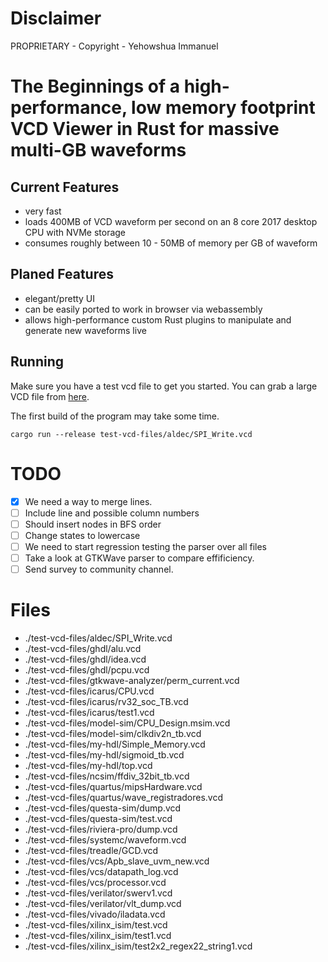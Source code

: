 # Disclaimer
PROPRIETARY - Copyright - Yehowshua Immanuel

# The Beginnings of a high-performance, low memory footprint VCD Viewer in Rust for massive multi-GB waveforms

## Current Features
 - very fast
 - loads 400MB of VCD waveform per second on an 8 core 2017 desktop CPU with NVMe storage
 - consumes roughly between 10 - 50MB of memory per GB of waveform

## Planed Features
 - elegant/pretty UI
 - can be easily ported to work in browser via webassembly
 - allows high-performance custom Rust plugins to manipulate and
   generate new waveforms live

## Running

Make sure you have a test vcd file to get you started. You can grab
a large VCD file from
[here](https://drive.google.com/file/d/1pfm2qo2l8fGTHHJ8TLrg1vSGaV_TUbp2/view?usp=sharing).

The first build of the program may take some time.

``cargo run --release test-vcd-files/aldec/SPI_Write.vcd``

# TODO
 - [x] We need a way to merge lines.
 - [ ] Include line and possible column numbers
 - [ ] Should insert nodes in BFS order
 - [ ] Change states to lowercase
 - [ ] We need to start regression testing the parser over all files
 - [ ] Take a look at GTKWave parser to compare effificiency.
 - [ ] Send survey to community channel.

# Files
 - ./test-vcd-files/aldec/SPI_Write.vcd
 - ./test-vcd-files/ghdl/alu.vcd
 - ./test-vcd-files/ghdl/idea.vcd
 - ./test-vcd-files/ghdl/pcpu.vcd
 - ./test-vcd-files/gtkwave-analyzer/perm_current.vcd
 - ./test-vcd-files/icarus/CPU.vcd
 - ./test-vcd-files/icarus/rv32_soc_TB.vcd
 - ./test-vcd-files/icarus/test1.vcd
 - ./test-vcd-files/model-sim/CPU_Design.msim.vcd
 - ./test-vcd-files/model-sim/clkdiv2n_tb.vcd
 - ./test-vcd-files/my-hdl/Simple_Memory.vcd
 - ./test-vcd-files/my-hdl/sigmoid_tb.vcd
 - ./test-vcd-files/my-hdl/top.vcd
 - ./test-vcd-files/ncsim/ffdiv_32bit_tb.vcd
 - ./test-vcd-files/quartus/mipsHardware.vcd
 - ./test-vcd-files/quartus/wave_registradores.vcd
 - ./test-vcd-files/questa-sim/dump.vcd
 - ./test-vcd-files/questa-sim/test.vcd
 - ./test-vcd-files/riviera-pro/dump.vcd
 - ./test-vcd-files/systemc/waveform.vcd
 - ./test-vcd-files/treadle/GCD.vcd
 - ./test-vcd-files/vcs/Apb_slave_uvm_new.vcd
 - ./test-vcd-files/vcs/datapath_log.vcd
 - ./test-vcd-files/vcs/processor.vcd
 - ./test-vcd-files/verilator/swerv1.vcd
 - ./test-vcd-files/verilator/vlt_dump.vcd
 - ./test-vcd-files/vivado/iladata.vcd
 - ./test-vcd-files/xilinx_isim/test.vcd
 - ./test-vcd-files/xilinx_isim/test1.vcd
 - ./test-vcd-files/xilinx_isim/test2x2_regex22_string1.vcd
